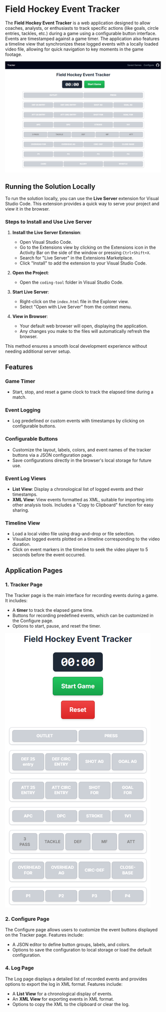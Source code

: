 # Field Hockey Event Tracker

The **Field Hockey Event Tracker** is a web application designed to allow coaches, analysts, or enthusiasts to track specific actions (like goals, circle entries, tackles, etc.) during a game using a configurable button interface. Events are timestamped against a game timer. The application also features a timeline view that synchronizes these logged events with a locally loaded video file, allowing for quick navigation to key moments in the game footage.

![Tracker Page](images/coding-tool.png)

## Running the Solution Locally

To run the solution locally, you can use the **Live Server** extension for Visual Studio Code. This extension provides a quick way to serve your project and view it in the browser.

### Steps to Install and Use Live Server

1. **Install the Live Server Extension**:
   - Open Visual Studio Code.
   - Go to the Extensions view by clicking on the Extensions icon in the Activity Bar on the side of the window or pressing `Ctrl+Shift+X`.
   - Search for "Live Server" in the Extensions Marketplace.
   - Click "Install" to add the extension to your Visual Studio Code.

2. **Open the Project**:
   - Open the `coding-tool` folder in Visual Studio Code.

3. **Start Live Server**:
   - Right-click on the `index.html` file in the Explorer view.
   - Select "Open with Live Server" from the context menu.

4. **View in Browser**:
   - Your default web browser will open, displaying the application.
   - Any changes you make to the files will automatically refresh the browser.

This method ensures a smooth local development experience without needing additional server setup.

## Features

### Game Timer

- Start, stop, and reset a game clock to track the elapsed time during a match.

### Event Logging

- Log predefined or custom events with timestamps by clicking on configurable buttons.

### Configurable Buttons

- Customize the layout, labels, colors, and event names of the tracker buttons via a JSON configuration page.
- Save configurations directly in the browser's local storage for future use.

### Event Log Views

- **List View**: Display a chronological list of logged events and their timestamps.
- **XML View**: View events formatted as XML, suitable for importing into other analysis tools. Includes a "Copy to Clipboard" function for easy sharing.

### Timeline View

- Load a local video file using drag-and-drop or file selection.
- Visualize logged events plotted on a timeline corresponding to the video duration.
- Click on event markers in the timeline to seek the video player to 5 seconds before the event occurred.

## Application Pages

### 1. Tracker Page

The Tracker page is the main interface for recording events during a game. It includes:

- A **timer** to track the elapsed game time.
- Buttons for recording predefined events, which can be customized in the Configure page.
- Options to start, pause, and reset the timer.

![Tracker Page](images/field-hockey-tracker.png)

### 2. Configure Page

The Configure page allows users to customize the event buttons displayed on the Tracker page. Features include:

- A JSON editor to define button groups, labels, and colors.
- Options to save the configuration to local storage or load the default configuration.

### 4. Log Page

The Log page displays a detailed list of recorded events and provides options to export the log in XML format. Features include:

- A **List View** for a chronological display of events.
- An **XML View** for exporting events in XML format.
- Options to copy the XML to the clipboard or clear the log.
